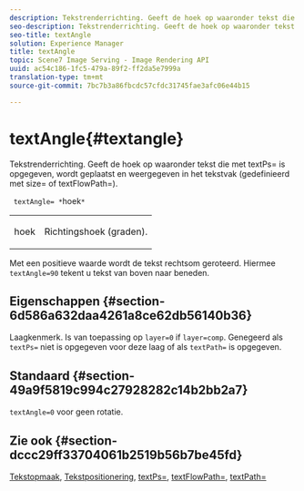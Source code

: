 ```yaml
---
description: Tekstrenderrichting. Geeft de hoek op waaronder tekst die met textPs= is opgegeven, wordt geplaatst en weergegeven in het tekstvak (gedefinieerd met size= of textFlowPath=).
seo-description: Tekstrenderrichting. Geeft de hoek op waaronder tekst die met textPs= is opgegeven, wordt geplaatst en weergegeven in het tekstvak (gedefinieerd met size= of textFlowPath=).
seo-title: textAngle
solution: Experience Manager
title: textAngle
topic: Scene7 Image Serving - Image Rendering API
uuid: ac54c186-1fc5-479a-89f2-ff2da5e7999a
translation-type: tm+mt
source-git-commit: 7bc7b3a86fbcdc57cfdc31745fae3afc06e44b15

---
```



# textAngle{#textangle}

Tekstrenderrichting. Geeft de hoek op waaronder tekst die met textPs= is opgegeven, wordt geplaatst en weergegeven in het tekstvak (gedefinieerd met size= of textFlowPath=).

` textAngle= *`hoek`*`

<table id="simpletable_40832AC4B43A458CA69B225768124F58"> 
 <tr class="strow"> 
  <td class="stentry"> <p> <span class="varname"> hoek </span> </p> </td> 
  <td class="stentry"> <p>Richtingshoek (graden). </p> </td> 
 </tr> 
</table>

Met een positieve waarde wordt de tekst rechtsom geroteerd. Hiermee `textAngle=90` tekent u tekst van boven naar beneden.

## Eigenschappen {#section-6d586a632daa4261a8ce62db56140b36}

Laagkenmerk. Is van toepassing op `layer=0` if `layer=comp`. Genegeerd als `textPs=` niet is opgegeven voor deze laag of als `textPath=` is opgegeven.

## Standaard {#section-49a9f5819c994c27928282c14b2bb2a7}

`textAngle=0` voor geen rotatie.

## Zie ook {#section-dccc29ff33704061b2519b56b7be45fd}

[Tekstopmaak](../../../../../is-api/http-ref/image-serving-api-ref/c-http-protocol-reference/c-text-formatting/c-text-formatting.md#concept-0d3136db7f6f49668274541cd4b6364c), [Tekstpositionering](../../../../../is-api/http-ref/image-serving-api-ref/c-http-protocol-reference/c-text-formatting/r-text-positioning.md#reference-f647443d92914f4b89a7cc5a83267d87), [textPs=](../../../../../is-api/http-ref/image-serving-api-ref/c-http-protocol-reference/c-command-reference/r-textps.md#reference-4209a2a6169f44278da2647cfb0cd767), [textFlowPath=](../../../../../is-api/http-ref/image-serving-api-ref/c-http-protocol-reference/c-command-reference/r-textflowpath.md#reference-0b8d9493d71342f0b6a64a6d221584ef), [textPath=](../../../../../is-api/http-ref/image-serving-api-ref/c-http-protocol-reference/c-command-reference/r-textpath.md#reference-b09cc0902dff4725bdb54d5da4076ccd)
